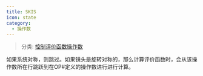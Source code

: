 ```yaml
---
title: SKIS
icon: state
category:
  - 操作数
---
```


> 分类: [控制评价函数操作数](/hb/operands/136/900/  "Zemax 操作数 控制评价函数操作数")

如果系统对称，则跳过。如果镜头是旋转对称的，那么计算评价函数时，会从该操作数所在行跳跃到在OP#定义的操作数进行进行计算。